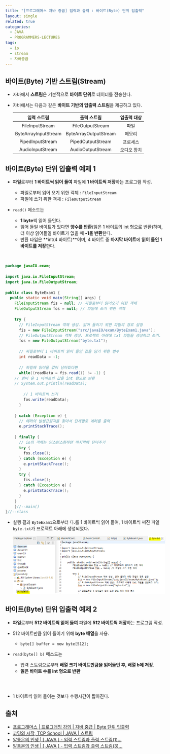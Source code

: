 ```yaml
---
title: "[프로그래머스 자바 중급] 입력과 출력 : 바이트(Byte) 단위 입출력"
layout: single
related: true
categories:
  - JAVA
  - PROGRAMMERS-LECTURES
tags:
  - io
  - stream
  - 자바중급
---
```


## 바이트(Byte) 기반 스트림(Stream)
- 자바에서 **스트림**은 기본적으로 **바이트 단위**로 데이터를 전송한다.

- 자바에서는 다음과 같은 **바이트 기반의 입출력 스트림**을 제공하고 있다.
  
  | 입력 스트림 | 출력 스트림 | 입출력 대상 |
  |:----------:|:-----------:|:----------:|
  | FileInputStream | FileOutputStream | 파일 |
  | ByteArrayInputStream | ByteArrayOutputStream | 메모리 |
  | PipedInputStream | PipedOutputStream | 프로세스 |
  | AudioInputStream | AudioOutputStream | 오디오 장치 |
  
## 바이트(Byte) 단위 입출력 예제 1
- **파일**로부터 **1 바이트씩 읽어 들여** 파일에 **1 바이트씩 저장**하는 프로그램 작성.
  - 파일로부터 읽어 오기 위한 객체 : `FileInputStream`
  - 파일에 쓰기 위한 객체 : `FileOutputStream`

- `read()` 메소드는 
  - **1 byte**씩 읽어 들인다. 
  - 읽어 들일 바이트가 있다면 **양수를 반환**(읽은 1 바이트의  int 형으로 반환)하며, 더 이상 읽어들일 바이트가 없을 때 **-1을 반환**한다.
  - 반환 타입은 **int(4 바이트)**이며, 4 바이트 중 **마지막 바이트**에 **읽어 들인 1 바이트를 저장**한다.

<br/>

  ```java
  package javaIO.exam;

  import java.io.FileInputStream;
  import java.io.FileOutputStream;

  public class ByteExam1 {
    public static void main(String[] args) {
      FileInputStream fis = null; // 파일로부터 읽어오기 위한 객체
      FileOutputStream fos = null; // 파일에 쓰기 위한 객체
      
      try {
        // FileInputStream 객체 생성. 읽어 들이기 위한 파일의 경로 설정
        fis = new FileInputStream("src/javaIO/exam/ByteExam1.java");
        // FileOutputStream 객체 생성. 프로젝트 아래에 txt 파일을 생성하고 쓰기.
        fos = new FileOutputStream("byte.txt");

        // 파일로부터 1 바이트씩 읽어 들인 값을 담기 위한 변수
        int readData = -1;

        // 파일에 읽어올 값이 남아있다면
        while((readData = fis.read()) != -1) {
	  // 읽어 온 1 바이트의 값을 int 형으로 반환
	  // System.out.println(readData); 
	  
          // 1 바이트씩 쓰기
          fos.write(readData);
        }
	
      } catch (Exception e) {
        // 에러의 발생근원지를 찾아서 단계별로 에러를 출력
        e.printStackTrace();

      } finally {
        // io의 객체는 인스턴스화하면 마지막에 닫아주기
        try {
          fos.close();
        } catch (Exception e) {
          e.printStackTrace();
        }
        try {
          fis.close();
        } catch (Exception e) {
          e.printStackTrace();
        }
      }
	  }//--main()
  }//--class
  ```

- 실행 결과 `ByteExam1`으로부터 다.를 1 바이트씩 읽어 들여, 1 바이트씩 써진 파일 `byte.txt`가 프로젝트 아래에 생성되었다.

  ![byte.txt가 생성된 모습](/assets/images/java/byteexam1_result.png)
  
## 바이트(Byte) 단위 입출력 예제 2
- **파일**로부터 **512 바이트씩 읽어 들여** 파일에 **512 바이트씩 저장**하는 프로그램 작성.
- 512 바이트만큼 읽어 들이기 위해 **byte 배열**을 사용.
  - `byte[] buffer = new byte[512];`

- `read(byte[] b)` 메소드는
  - 입력 스트림으로부터 **배열 크기 바이트만큼을 읽어들인 후, 배열 b에 저장**.
  - **읽은 바이트 수를 int 형으로 반환** 

<br/>

  ```java
  
  ```
  - 1 바이트씩 읽어 들이는 것보다 수행시간이 짧아진다.

  
## 출처
- [프로그래머스 \| 프로그래밍 강의 \| 자바 중급 \| Byte 단위 입출력](https://programmers.co.kr/learn/courses/9/lessons/267)
- [코딩의 시작, TCP School \| JAVA \| 스트림](https://www.tcpschool.com/java/java_io_stream)
- [알통몬의 인생 \| [ JAVA ] - 입력 스트림과 출력 스트림(1)...](https://blog.naver.com/PostView.nhn?blogId=rain483&logNo=220625042360&proxyReferer=https:%2F%2Fwww.google.com%2F)
- [알통몬의 인생 \| [ JAVA ] - 입력 스트림과 출력 스트림(3)...](https://blog.naver.com/rain483/220625901561)
